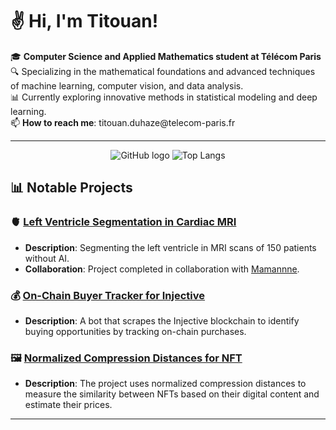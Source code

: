 <p align="center">
  <h1>✌️ Hi, I'm Titouan!</h1>
</p>

<p>
  🎓 <strong>Computer Science and Applied Mathematics student at Télécom Paris</strong><br>
  🔍 Specializing in the mathematical foundations and advanced techniques of machine learning, computer vision, and data analysis.<br>
  📊 Currently exploring innovative methods in statistical modeling and deep learning.<br>
  📫 <strong>How to reach me</strong>: titouan.duhaze@telecom-paris.fr
</p>


---

<p align="center">
  <img src="https://img.shields.io/badge/GitHub-Logo-blue?logo=github&style=for-the-badge" alt="GitHub logo" />
  <img src="https://github-readme-stats.vercel.app/api/top-langs/?username=titiuo&layout=compact&theme=dark" alt="Top Langs" />
</p>


## 📊 **Notable Projects**

### 🫀 **[Left Ventricle Segmentation in Cardiac MRI](https://github.com/titiuo/Segmentation-IRM)**
- **Description**: Segmenting the left ventricle in MRI scans of 150 patients without AI.
- **Collaboration**: Project completed in collaboration with [Mamannne](https://github.com/Mamannne).

### 💰 **[On-Chain Buyer Tracker for Injective](https://github.com/titiuo/BOT-Injective2)**
- **Description**: A bot that scrapes the Injective blockchain to identify buying opportunities by tracking on-chain purchases.

### 🖼️ **[Normalized Compression Distances for NFT](https://github.com/titiuo/Normalized-Compression-Distances-for-NFT)**
- **Description**: The project uses normalized compression distances to measure the similarity between NFTs based on their digital content and estimate their prices.
  
---
